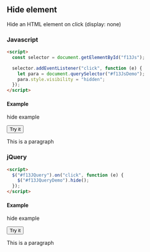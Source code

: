 ## Hide element

Hide an HTML element on click (display: none)

### Javascript

```html
<script>
  const selector = document.getElementById("f13Js");

  selector.addEventListener("click", function (e) {
    let para = document.querySelector("#f13JsDemo");
    para.style.visibility = "hidden";
  });
</script>
```

#### Example

hide example

<button id="f13Js">Try it</button>

<p id="f13JsDemo">This is a paragraph</p>

### jQuery

```html
<script>
  $("#f13JQuery").on("click", function (e) {
    $("#f13JQueryDemo").hide();
  });
</script>
```

#### Example

hide example

<button id="f13JQuery">Try it</button>

<p id="f13JQueryDemo">This is a paragraph</p>
